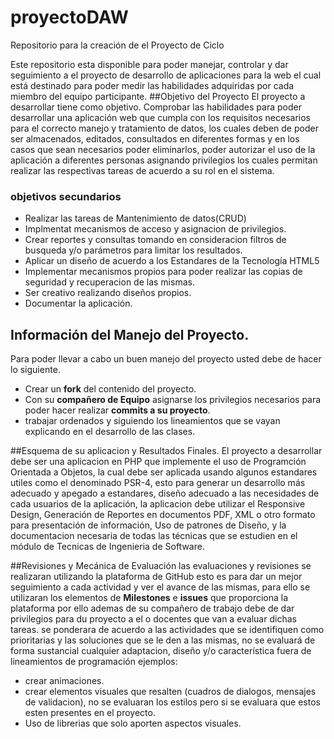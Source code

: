 # proyectoDAW
Repositorio para la creación de el Proyecto de Ciclo 

Este repositorio esta disponible para poder manejar, controlar y dar seguimiento a el proyecto de desarrollo de aplicaciones para la web el cual está destinado para poder medir las habilidades adquiridas por cada miembro del equipo participante.
##Objetivo del Proyecto
El proyecto a desarrollar tiene como objetivo.
Comprobar las habilidades para poder desarrollar una aplicación web que cumpla con los requisitos necesarios para el correcto manejo y tratamiento de datos, los cuales deben de poder ser almacenados, editados, consultados en diferentes formas y en los casos que sean necesarios poder eliminarlos, poder autorizar el uso de la aplicación a diferentes personas asignando privilegios los cuales permitan realizar las respectivas tareas de acuerdo a su rol en el sistema.

### objetivos secundarios
- Realizar las tareas de Mantenimiento de datos(CRUD)
- Implmentat mecanismos de acceso y asignacion de privilegios.
- Crear reportes y consultas tomando en consideracion filtros de busqueda y/o parámetros para limitar los resultados.
- Aplicar un diseño de acuerdo a los Estandares de la Tecnología HTML5
- Implementar mecanismos propios para poder realizar las copias de seguridad y recuperacion de las mismas.
- Ser creativo realizando diseños propios.
- Documentar la aplicación.


## Información del Manejo del Proyecto.
Para poder llevar a cabo un buen manejo del proyecto usted debe de hacer lo siguiente.
- Crear un **fork** del contenido del proyecto.
- Con su **compañero de Equipo** asignarse los privilegios necesarios para poder hacer realizar **commits a su proyecto**.
- trabajar ordenados y siguiendo los lineamientos que se vayan explicando en el desarrollo de las clases.

##Esquema de su aplicacion y Resultados Finales.
El proyecto a desarrollar debe ser una aplicacion en PHP que implemente el uso de Programción Orientada a Objetos, la cual debe ser aplicada usando algunos estandares utiles como el denominado PSR-4, esto para generar un desarrollo más adecuado y apegado a estandares, diseño adecuado a las necesidades de cada usuarios de la aplicación, la aplicacion debe utilizar el Responsive Design, Generación de Reportes en documentos PDF, XML o otro formato para presentación de información, Uso de patrones de Diseño, y la documentacion necesaria de todas las técnicas que se estudien en el módulo de Tecnicas de Ingenieria de Software.

##Revisiones y Mecánica de Evaluación
las evaluaciones y revisiones se realizaran utilizando la plataforma de GitHub esto es para dar un mejor seguimiento a cada actividad y ver el avance de las mismas, para ello se utilizaran los elementos de **Milestones** e **issues** que proporciona la plataforma por ello ademas de su compañero de trabajo debe de dar privilegios para du proyecto a el o docentes que van a evaluar dichas tareas.
se ponderara de acuerdo a las actividades que se identifiquen como prioritarias y las soluciones que se le den a las mismas, no se evaluará de forma sustancial cualquier adaptacion, diseño y/o característica fuera de lineamientos de programación ejemplos:
- crear animaciones.
- crear elementos visuales que resalten (cuadros de dialogos, mensajes de validacion), no se evaluaran los estilos pero si se evaluara que estos esten presentes en el proyecto.
- Uso de librerias que solo aporten aspectos visuales.


















